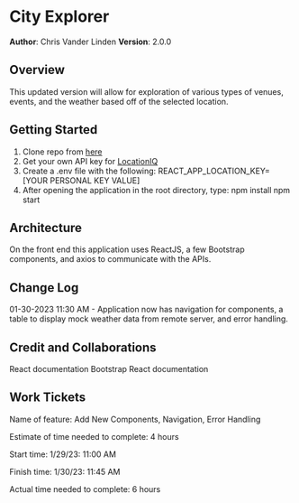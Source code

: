 # City Explorer

**Author**: Chris Vander Linden
**Version**: 2.0.0

## Overview

This updated version will allow for exploration of various types of venues, events, and the weather based off of the selected location.

## Getting Started

1. Clone repo from [here](https://github.com/Chris-Vander-Linden/city-explorer)
2. Get your own API key for [LocationIQ](https://locationiq.com/)
3. Create a .env file with the following:
    REACT_APP_LOCATION_KEY=[YOUR PERSONAL KEY VALUE]
4. After opening the application in the root directory, type:
    npm install
    npm start

## Architecture

On the front end this application uses ReactJS, a few Bootstrap components, and axios to communicate with the APIs.

## Change Log

01-30-2023 11:30 AM - Application now has navigation for components, a table to display mock weather data from remote server, and error handling.

## Credit and Collaborations

React documentation
Bootstrap React documentation

## Work Tickets

Name of feature: Add New Components, Navigation, Error Handling

Estimate of time needed to complete: 4 hours

Start time: 1/29/23: 11:00 AM

Finish time: 1/30/23: 11:45 AM

Actual time needed to complete: 6 hours
